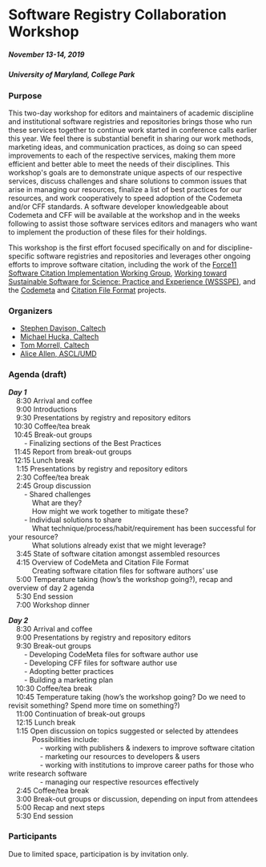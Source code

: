 # Software Registry Collaboration Workshop
##### November 13-14, 2019
##### University of Maryland, College Park

### Purpose

This two-day workshop for editors and maintainers of academic discipline and institutional software registries and repositories brings those who run these services together to continue work started in conference calls earlier this year. We feel there is substantial benefit in sharing our work methods, marketing ideas, and communication practices, as doing so can speed improvements to each of the respective services, making them more efficient and better able to meet the needs of their disciplines. This workshop's goals are to demonstrate unique aspects of our respective services, discuss challenges and share solutions to common issues that arise in managing our resources, finalize a list of best practices for our resources, and work cooperatively to speed adoption of the Codemeta and/or CFF standards. A software developer knowledgeable about Codemeta and CFF will be available at the workshop and in the weeks following to assist those software services editors and managers who want to implement the production of these files for their holdings.

This workshop is the first effort focused specifically on and for discipline-specific software registries and repositories and leverages other ongoing efforts to improve software citation, including the work of the [Force11 Software Citation Implementation Working Group](https://github.com/force11/force11-sciwg), [Working toward Sustainable Software for Science: Practice and Experience (WSSSPE)](http://wssspe.researchcomputing.org.uk/), and the [Codemeta](https://codemeta.github.io/) and [Citation File Format](https://citation-file-format.github.io/) projects.

### Organizers
- [Stephen Davison, Caltech](https://www.library.caltech.edu/person/stephen-davison)
- [Michael Hucka, Caltech](https://www.library.caltech.edu/person/michael-hucka)
- [Tom Morrell, Caltech](https://www.library.caltech.edu/person/tom-morrell)
- [Alice Allen, ASCL/UMD](http://ascl.net/wordpress/about-ascl/people/alice_allen/)

### Agenda (draft)
**_Day 1_**  
 &nbsp; &nbsp; 8:30    Arrival and coffee  
 &nbsp; &nbsp; 9:00   Introductions  
 &nbsp; &nbsp; 9:30   Presentations by registry and repository editors  
 &nbsp; &nbsp;10:30    Coffee/tea break  
 &nbsp; &nbsp;10:45    Break-out groups  
 &nbsp; &nbsp; &nbsp; &nbsp; - Finalizing sections of the Best Practices  
 &nbsp; &nbsp;11:45    Report from break-out groups  
 &nbsp; &nbsp;12:15    Lunch break  
 &nbsp; &nbsp; 1:15    Presentations by registry and repository editors  
 &nbsp; &nbsp; 2:30    Coffee/tea break  
 &nbsp; &nbsp; 2:45    Group discussion  
 &nbsp; &nbsp; &nbsp; &nbsp; - Shared challenges  
 &nbsp; &nbsp;  &nbsp; &nbsp;  &nbsp; &nbsp; What are they?  
  &nbsp; &nbsp;  &nbsp; &nbsp;  &nbsp; &nbsp; How might we work together to mitigate these?  
 &nbsp; &nbsp; &nbsp; &nbsp; - Individual solutions to share  
 &nbsp; &nbsp;  &nbsp; &nbsp;  &nbsp; &nbsp; What technique/process/habit/requirement has been successful for your resource?  
 &nbsp; &nbsp;  &nbsp; &nbsp;  &nbsp; &nbsp; What solutions already exist that we might leverage?  
 &nbsp; &nbsp; 3:45    State of software citation amongst assembled resources  
 &nbsp; &nbsp; 4:15    Overview of CodeMeta and Citation File Format  
 &nbsp; &nbsp; &nbsp; &nbsp; &nbsp; &nbsp; Creating software citation files for software authors’ use  
 &nbsp; &nbsp; 5:00    Temperature taking (how’s the workshop going?), recap and overview of day 2 agenda  
 &nbsp; &nbsp; 5:30    End session  
 &nbsp; &nbsp; 7:00    Workshop dinner

**_Day 2_**  
 &nbsp; &nbsp;   8:30    Arrival and coffee  
  &nbsp; &nbsp;  9:00    Presentations by registry and repository editors  
  &nbsp; &nbsp;  9:30    Break-out groups  
  &nbsp; &nbsp;  &nbsp; &nbsp;   - Developing CodeMeta files for software author use  
  &nbsp; &nbsp;  &nbsp; &nbsp;   - Developing CFF files for software author use  
  &nbsp; &nbsp;  &nbsp; &nbsp;   - Adopting better practices  
 &nbsp; &nbsp;  &nbsp; &nbsp;    - Building a marketing plan  
 &nbsp; &nbsp; 10:30    Coffee/tea break  
 &nbsp; &nbsp; 10:45    Temperature taking (how’s the workshop going? Do we need to revisit something? Spend more time on something?)  
 &nbsp; &nbsp; 11:00    Continuation of break-out groups  
 &nbsp; &nbsp; 12:15    Lunch break  
 &nbsp; &nbsp;   1:15    Open discussion on topics suggested or selected by attendees  
 &nbsp; &nbsp;  &nbsp; &nbsp;  &nbsp; &nbsp; Possibilities include:  
 &nbsp; &nbsp;  &nbsp; &nbsp;  &nbsp; &nbsp;  &nbsp; &nbsp; - working with publishers & indexers to improve software citation  
 &nbsp; &nbsp;  &nbsp; &nbsp;  &nbsp; &nbsp;  &nbsp; &nbsp; - marketing our resources to developers & users  
 &nbsp; &nbsp;  &nbsp; &nbsp;  &nbsp; &nbsp;  &nbsp; &nbsp; - working with institutions to improve career paths for those who write research software  
 &nbsp; &nbsp;  &nbsp; &nbsp;  &nbsp; &nbsp;  &nbsp; &nbsp; - managing our respective resources effectively  
 &nbsp; &nbsp;  2:45    Coffee/tea break  
 &nbsp; &nbsp;   3:00    Break-out groups or discussion, depending on input from attendees  
 &nbsp; &nbsp;   5:00    Recap and next steps  
 &nbsp; &nbsp;   5:30    End session  

### Participants

Due to limited space, participation is by invitation only.
